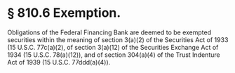 # § 810.6   Exemption.

Obligations of the Federal Financing Bank are deemed to be exempted securities within the meaning of section 3(a)(2) of the Securities Act of 1933 (15 U.S.C. 77c(a)(2), of section 3(a)(12) of the Securities Exchange Act of 1934 (15 U.S.C. 78(a)(12)), and of section 304(a)(4) of the Trust Indenture Act of 1939 (15 U.S.C. 77ddd(a)(4)). 




